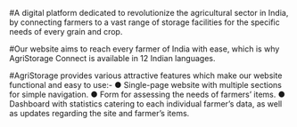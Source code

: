 #A digital platform dedicated to revolutionize the agricultural sector in India, by connecting farmers to a vast range of storage facilities for the specific needs of every grain and crop.

#Our website aims to reach every farmer of India with ease, which is why AgriStorage Connect is available in 12 Indian languages.

#AgriStorage provides various attractive features which make our website functional and easy to use:-
● Single-page website with multiple sections for simple navigation.
● Form for assessing the needs of farmers’ items.
● Dashboard with statistics catering to each individual farmer’s data, as well as updates regarding the site and farmer’s items.

